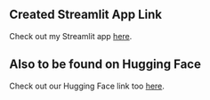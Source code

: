 ## Created Streamlit App Link

Check out my Streamlit app [here](https://fifa2022quatarpy-l9aocsw6pzmcuwnfap5hnw.streamlit.app/).

## Also to be found on Hugging Face

Check out our Hugging Face link too [here](https://huggingface.co/spaces/JacksonMu/FIFA-World-Cup-2022-Data-Analysis).




